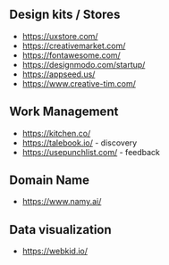 

## Design kits / Stores
* https://uxstore.com/
* https://creativemarket.com/
* https://fontawesome.com/
* https://designmodo.com/startup/
* https://appseed.us/
* https://www.creative-tim.com/

## Work Management
* https://kitchen.co/
* https://talebook.io/ - discovery
* https://usepunchlist.com/ - feedback


## Domain Name 
* https://www.namy.ai/

## Data visualization
* https://webkid.io/